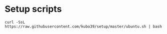 # Setup scripts

`curl -SsL https://raw.githubusercontent.com/kubo39/setup/master/ubuntu.sh | bash`
